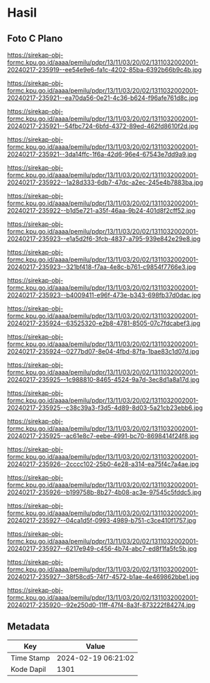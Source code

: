 # Hasil

## Foto C Plano

https://sirekap-obj-formc.kpu.go.id/aaaa/pemilu/pdpr/13/11/03/20/02/1311032002001-20240217-235919--ee54e9e6-fa1c-4202-85ba-6392b66b9c4b.jpg

https://sirekap-obj-formc.kpu.go.id/aaaa/pemilu/pdpr/13/11/03/20/02/1311032002001-20240217-235921--ea70da56-0e21-4c36-b624-f96afe761d8c.jpg

https://sirekap-obj-formc.kpu.go.id/aaaa/pemilu/pdpr/13/11/03/20/02/1311032002001-20240217-235921--54fbc724-6bfd-4372-89ed-462fd8610f2d.jpg

https://sirekap-obj-formc.kpu.go.id/aaaa/pemilu/pdpr/13/11/03/20/02/1311032002001-20240217-235921--3da14ffc-1f6a-42d6-96e4-67543e7dd9a9.jpg

https://sirekap-obj-formc.kpu.go.id/aaaa/pemilu/pdpr/13/11/03/20/02/1311032002001-20240217-235922--1a28d333-6db7-47dc-a2ec-245e4b7883ba.jpg

https://sirekap-obj-formc.kpu.go.id/aaaa/pemilu/pdpr/13/11/03/20/02/1311032002001-20240217-235922--b1d5e721-a35f-46aa-9b24-401d8f2cff52.jpg

https://sirekap-obj-formc.kpu.go.id/aaaa/pemilu/pdpr/13/11/03/20/02/1311032002001-20240217-235923--e1a5d2f6-3fcb-4837-a795-939e842e29e8.jpg

https://sirekap-obj-formc.kpu.go.id/aaaa/pemilu/pdpr/13/11/03/20/02/1311032002001-20240217-235923--321bf418-f7aa-4e8c-b761-c9854f7766e3.jpg

https://sirekap-obj-formc.kpu.go.id/aaaa/pemilu/pdpr/13/11/03/20/02/1311032002001-20240217-235923--b4009411-e96f-473e-b343-698fb37d0dac.jpg

https://sirekap-obj-formc.kpu.go.id/aaaa/pemilu/pdpr/13/11/03/20/02/1311032002001-20240217-235924--63525320-e2b8-4781-8505-07c7fdcabef3.jpg

https://sirekap-obj-formc.kpu.go.id/aaaa/pemilu/pdpr/13/11/03/20/02/1311032002001-20240217-235924--0277bd07-8e04-4fbd-87fa-1bae83c1d07d.jpg

https://sirekap-obj-formc.kpu.go.id/aaaa/pemilu/pdpr/13/11/03/20/02/1311032002001-20240217-235925--1c988810-8465-4524-9a7d-3ec8d1a8a17d.jpg

https://sirekap-obj-formc.kpu.go.id/aaaa/pemilu/pdpr/13/11/03/20/02/1311032002001-20240217-235925--c38c39a3-f3d5-4d89-8d03-5a21cb23ebb6.jpg

https://sirekap-obj-formc.kpu.go.id/aaaa/pemilu/pdpr/13/11/03/20/02/1311032002001-20240217-235925--ac61e8c7-eebe-4991-bc70-8698414f24f8.jpg

https://sirekap-obj-formc.kpu.go.id/aaaa/pemilu/pdpr/13/11/03/20/02/1311032002001-20240217-235926--2cccc102-25b0-4e28-a314-ea75f4c7a4ae.jpg

https://sirekap-obj-formc.kpu.go.id/aaaa/pemilu/pdpr/13/11/03/20/02/1311032002001-20240217-235926--b199758b-8b27-4b08-ac3e-97545c5fddc5.jpg

https://sirekap-obj-formc.kpu.go.id/aaaa/pemilu/pdpr/13/11/03/20/02/1311032002001-20240217-235927--04ca1d5f-0993-4989-b751-c3ce410f1757.jpg

https://sirekap-obj-formc.kpu.go.id/aaaa/pemilu/pdpr/13/11/03/20/02/1311032002001-20240217-235927--6217e949-c456-4b74-abc7-ed8f1fa5fc5b.jpg

https://sirekap-obj-formc.kpu.go.id/aaaa/pemilu/pdpr/13/11/03/20/02/1311032002001-20240217-235927--38f58cd5-74f7-4572-b1ae-4e469862bbe1.jpg

https://sirekap-obj-formc.kpu.go.id/aaaa/pemilu/pdpr/13/11/03/20/02/1311032002001-20240217-235920--92e250d0-11ff-47f4-8a3f-873222f84274.jpg


## Metadata

| Key        | Value               |
| ---------- | ------------------- |
| Time Stamp | 2024-02-19 06:21:02 |
| Kode Dapil | 1301                |



